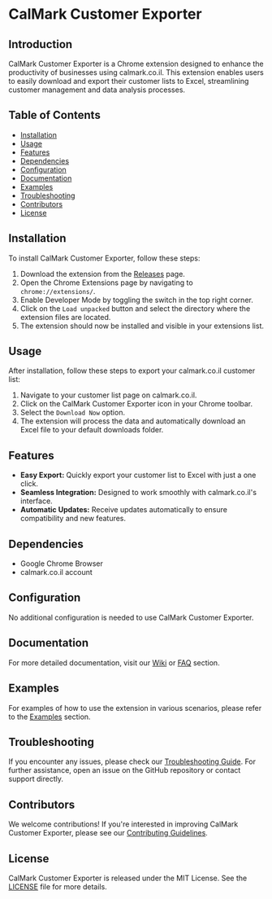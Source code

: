 # CalMark Customer Exporter

## Introduction
CalMark Customer Exporter is a Chrome extension designed to enhance the productivity of businesses using calmark.co.il. This extension enables users to easily download and export their customer lists to Excel, streamlining customer management and data analysis processes.

## Table of Contents
- [Installation](#installation)
- [Usage](#usage)
- [Features](#features)
- [Dependencies](#dependencies)
- [Configuration](#configuration)
- [Documentation](#documentation)
- [Examples](#examples)
- [Troubleshooting](#troubleshooting)
- [Contributors](#contributors)
- [License](#license)

## Installation
To install CalMark Customer Exporter, follow these steps:
1. Download the extension from the [Releases](#) page.
2. Open the Chrome Extensions page by navigating to `chrome://extensions/`.
3. Enable Developer Mode by toggling the switch in the top right corner.
4. Click on the `Load unpacked` button and select the directory where the extension files are located.
5. The extension should now be installed and visible in your extensions list.

## Usage
After installation, follow these steps to export your calmark.co.il customer list:
1. Navigate to your customer list page on calmark.co.il.
2. Click on the CalMark Customer Exporter icon in your Chrome toolbar.
3. Select the `Download Now` option.
4. The extension will process the data and automatically download an Excel file to your default downloads folder.

## Features
- **Easy Export:** Quickly export your customer list to Excel with just a one click.
- **Seamless Integration:** Designed to work smoothly with calmark.co.il's interface.
- **Automatic Updates:** Receive updates automatically to ensure compatibility and new features.

## Dependencies
- Google Chrome Browser
- calmark.co.il account

## Configuration
No additional configuration is needed to use CalMark Customer Exporter.

## Documentation
For more detailed documentation, visit our [Wiki](#) or [FAQ](#) section.

## Examples
For examples of how to use the extension in various scenarios, please refer to the [Examples](#) section.

## Troubleshooting
If you encounter any issues, please check our [Troubleshooting Guide](#). For further assistance, open an issue on the GitHub repository or contact support directly.

## Contributors
We welcome contributions! If you're interested in improving CalMark Customer Exporter, please see our [Contributing Guidelines](#).

## License
CalMark Customer Exporter is released under the MIT License. See the [LICENSE](LICENSE.md) file for more details.
